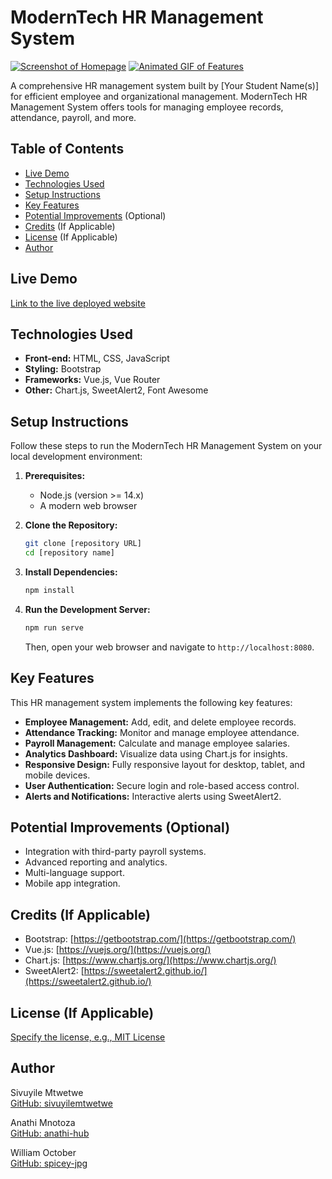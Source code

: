 # ModernTech HR Management System

[![Screenshot of Homepage](./assets/Screenshot_2025-04-10_120732.png)](https://modernstaff-techhr-hub-99b636e5866484-sivuyilemtwetwes-projects.vercel.app/#/)
[![Animated GIF of Features](./assets/Screen_Recording_2025-04-10_120958.gif)](https://modernstaff-techhr-hub-99b636e5866484-sivuyilemtwetwes-projects.vercel.app/#/)

A comprehensive HR management system built by [Your Student Name(s)] for efficient employee and organizational management. ModernTech HR Management System offers tools for managing employee records, attendance, payroll, and more.

## Table of Contents
- [Live Demo](#live-demo)
- [Technologies Used](#technologies-used)
- [Setup Instructions](#setup-instructions)
- [Key Features](#key-features)
- [Potential Improvements](#potential-improvements) (Optional)
- [Credits](#credits) (If Applicable)
- [License](#license) (If Applicable)
- [Author](#author)

## Live Demo
[Link to the live deployed website](https://modernstaff-techhr-hub-99b636e5866484-sivuyilemtwetwes-projects.vercel.app/#/)

## Technologies Used
- **Front-end:** HTML, CSS, JavaScript
- **Styling:** Bootstrap
- **Frameworks:** Vue.js, Vue Router
- **Other:** Chart.js, SweetAlert2, Font Awesome

## Setup Instructions

Follow these steps to run the ModernTech HR Management System on your local development environment:

1.  **Prerequisites:**
    * Node.js (version >= 14.x)
    * A modern web browser

2.  **Clone the Repository:**
    ```bash
    git clone [repository URL]
    cd [repository name]
    ```

3.  **Install Dependencies:**
    ```bash
    npm install
    ```

4.  **Run the Development Server:**
    ```bash
    npm run serve
    ```
    Then, open your web browser and navigate to `http://localhost:8080`.

## Key Features
This HR management system implements the following key features:

* **Employee Management:** Add, edit, and delete employee records.
* **Attendance Tracking:** Monitor and manage employee attendance.
* **Payroll Management:** Calculate and manage employee salaries.
* **Analytics Dashboard:** Visualize data using Chart.js for insights.
* **Responsive Design:** Fully responsive layout for desktop, tablet, and mobile devices.
* **User Authentication:** Secure login and role-based access control.
* **Alerts and Notifications:** Interactive alerts using SweetAlert2.

## Potential Improvements (Optional)
* Integration with third-party payroll systems.
* Advanced reporting and analytics.
* Multi-language support.
* Mobile app integration.

## Credits (If Applicable)
* Bootstrap: [https://getbootstrap.com/](https://getbootstrap.com/)
* Vue.js: [https://vuejs.org/](https://vuejs.org/)
* Chart.js: [https://www.chartjs.org/](https://www.chartjs.org/)
* SweetAlert2: [https://sweetalert2.github.io/](https://sweetalert2.github.io/)

## License (If Applicable)
[Specify the license, e.g., MIT License](link/to/license)

## Author
Sivuyile Mtwetwe  
[GitHub: sivuyilemtwetwe](https://github.com/sivuyilemtwetwe)  

Anathi Mnotoza  
[GitHub: anathi-hub](https://github.com/anathi-hub)  

William October  
[GitHub: spicey-jpg](https://github.com/spicey-jpg)
